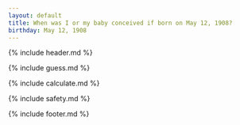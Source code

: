 ```yaml
---
layout: default
title: When was I or my baby conceived if born on May 12, 1908?
birthday: May 12, 1908
---
```


{% include header.md %}

{% include guess.md %}

{% include calculate.md %}

{% include safety.md %}

{% include footer.md %}



